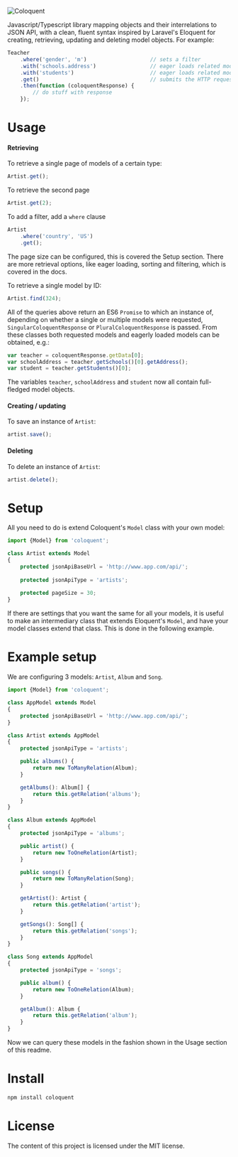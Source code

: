 ![Coloquent](https://user-images.githubusercontent.com/8791690/28809914-c0c8e938-7686-11e7-8d22-599328c73cb5.png)

Javascript/Typescript library mapping objects and their interrelations to JSON API, with a clean, fluent syntax inspired by Laravel's Eloquent for creating, retrieving, updating and deleting model objects. For example:

```javascript
Teacher
    .where('gender', 'm')                    // sets a filter
    .with('schools.address')                 // eager loads related models
    .with('students')                        // eager loads related models
    .get()                                   // submits the HTTP request, returns an ES6 Promise
    .then(function (coloquentResponse) {
        // do stuff with response
    });
```

# Usage

#### Retrieving

To retrieve a single page of models of a certain type:

```javascript
Artist.get();
```

To retrieve the second page

```javascript
Artist.get(2);
```

To add a filter, add a `where` clause

```javascript
Artist
    .where('country', 'US')
    .get();
```

The page size can be configured, this is covered the Setup section. There are more retrieval options, like eager loading, sorting and filtering, which is covered in the docs.

To retrieve a single model by ID:
```javascript
Artist.find(324);
```

All of the queries above return an ES6 `Promise` to which an instance of, depending on whether a single or multiple models were requested, `SingularColoquentResponse` or `PluralColoquentResponse` is passed. From these classes both requested models and eagerly loaded models can be obtained, e.g.:

```javascript
var teacher = coloquentResponse.getData[0];
var schoolAddress = teacher.getSchools()[0].getAddress();
var student = teacher.getStudents()[0];
```

The variables `teacher`, `schoolAddress` and `student` now all contain full-fledged model objects.

#### Creating / updating

To save an instance of `Artist`:

```javascript
artist.save();
```

#### Deleting

To delete an instance of `Artist`:

```javascript
artist.delete();
```

# Setup

All you need to do is extend Coloquent's `Model` class with your own model: 

```javascript
import {Model} from 'coloquent';

class Artist extends Model
{
    protected jsonApiBaseUrl = 'http://www.app.com/api/';
    
    protected jsonApiType = 'artists';
    
    protected pageSize = 30;
}
```

If there are settings that you want the same for all your models, it is useful to make an intermediary class that extends Eloquent's `Model`, and have your model classes extend that class. This is done in the following example.

# Example setup
We are configuring 3 models: `Artist`, `Album` and `Song`.

```javascript
import {Model} from 'coloquent';

class AppModel extends Model
{
    protected jsonApiBaseUrl = 'http://www.app.com/api/';
}

class Artist extends AppModel
{
    protected jsonApiType = 'artists';

    public albums() {
        return new ToManyRelation(Album);
    }

    getAlbums(): Album[] {
        return this.getRelation('albums');
    }
}

class Album extends AppModel
{
    protected jsonApiType = 'albums';

    public artist() {
        return new ToOneRelation(Artist);
    }

    public songs() {
        return new ToManyRelation(Song);
    }

    getArtist(): Artist {
        return this.getRelation('artist');
    }

    getSongs(): Song[] {
        return this.getRelation('songs');
    }
}

class Song extends AppModel
{
    protected jsonApiType = 'songs';

    public album() {
        return new ToOneRelation(Album);
    }

    getAlbum(): Album {
        return this.getRelation('album');
    }
}
```

Now we can query these models in the fashion shown in the Usage section of this readme.

# Install


```bash
npm install coloquent
```

# License

The content of this project is licensed under the MIT license.